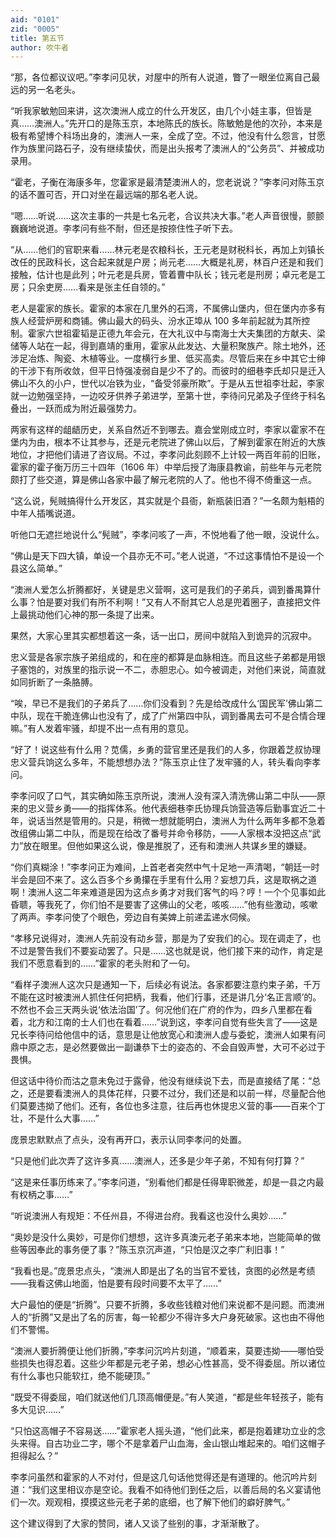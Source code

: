 ```yaml
---
aid: "0101"
zid: "0005"
title: 第五节
author: 吹牛者
---
```


“那，各位都议议吧。”李孝问见状，对屋中的所有人说道，瞥了一眼坐位离自己最远的另一名老头。

“听我家敏勉回来讲，这次澳洲人成立的什么开发区，由几个小娃主事，但皆是真……澳洲人。”先开口的是陈玉京，本地陈氏的族长。陈敏勉是他的次孙，本来是极有希望博个科场出身的，澳洲人一来，全成了空。不过，他没有什么怨言，甘愿作为族里问路石子，没有继续蛰伏，而是出头报考了澳洲人的“公务员”、并被成功录用。

“霍老，子衡在海康多年，您霍家是最清楚澳洲人的，您老说说？”李孝问对陈玉京的话不置可否，开口对坐在最远端的那名老人说。

“嗯……听说……这次主事的一共是七名元老，合议共决大事。”老人声音很慢，颤颤巍巍地说道。李孝问有些不耐，但还是按捺住性子听下去。

“从……他们的官职来看……林元老是农粮科长，王元老是财税科长，再加上刘镇长改任的民政科长，这合起来就是户房；尚元老……大概是礼房，林百户还是和我们接触，估计也是此列；叶元老是兵房，管着曹中队长；钱元老是刑房；卓元老是工房；只余吏房……看来是张主任自领的。”

老人是霍家的族长。霍家的本家在几里外的石湾，不属佛山堡内，但在堡内亦多有族人经营炉房和商铺。佛山最大的码头、汾水正埠从 100 多年前起就为其所控制。霍家六世祖霍韬是正德九年会元，在大礼议中与南海士大夫集团的方献夫、梁储等人站在一起，得到嘉靖的重用，霍家从此发达、大量积聚族产。除土地外，还涉足冶炼、陶瓷、木植等业。一度横行乡里、低买高卖。尽管后来在乡中其它士绅的干涉下有所收敛，但平日恃强凌弱自是少不了的。而彼时的细巷李氏却只是迁入佛山不久的小户，世代以冶铁为业，“备受邻豪所欺”。于是从五世祖李壮起，李家就一边勉强坚持，一边咬牙供养子弟进学，至第十世，李待问兄弟及子侄终于科名叠出，一跃而成为附近最强势力。

两家有这样的龃龉历史，关系自然近不到哪去。嘉会堂刚成立时，李家以霍家不在堡内为由，根本不让其参与，还是元老院进了佛山以后，了解到霍家在附近的大族地位，才把他们请进了咨议局。不过，李孝问此刻顾不上计较一两百年前的旧账，霍家的霍子衡万历三十四年（1606 年）中举后授了海康县教谕，前些年与元老院颇打了些交道，算是佛山各家中最了解元老院的人了。他也不得不倚重这一点。

“这么说，髡贼搞得什么开发区，其实就是个县衙，新瓶装旧酒？”一名颇为魁梧的中年人插嘴说道。

听他口无遮拦地说什么“髡贼”，李孝问咳了一声，不悦地看了他一眼，没说什么。

“佛山是天下四大镇，单设一个县亦无不可。”老人说道，“不过这事情怕不是设一个县这么简单。”

“澳洲人爱怎么折腾都好，关键是忠义营啊，这可是我们的子弟兵，调到番禺算什么事？怕是要对我们有所不利啊！”又有人不耐其它人总是兜着圈子，直接把文件上最挑动他们心神的那一条提了出来。

果然，大家心里其实都想着这一条，话一出口，房间中就陷入到诡异的沉寂中。

忠义营是各家宗族子弟组成的，和在座的都算是血脉相连。而且这些子弟都是用银子塞饱的，对族里的指示说一不二，赤胆忠心。如今被调走，对他们来说，简直就如同折断了一条胳膊。

“唉，早已不是我们的子弟兵了……你们没看到？先是给改成什么‘国民军’佛山第二中队，现在干脆连佛山也没有了，成了广州第四中队，调到番禺去可不是合情合理嘛。”有人发着牢骚，却提不出一点有用的意见。

“好了！说这些有什么用？苋儒，乡勇的营官里还是我们的人多，你跟着芝叔协理忠义营兵饷这么多年，不能想想办法？”陈玉京止住了发牢骚的人，转头看向李孝问。

李孝问叹了口气，其实确如陈玉京所说，澳洲人没有深入清洗佛山第二中队——原来的忠义营乡勇――的指挥体系。他代表细巷李氏协理兵饷营造等后勤事宜近二十年，说话当然是管用的。只是，稍微一想就能明白，澳洲人为什么两年多都不急着改组佛山第二中队，而是现在给改了番号并命令移防，――人家根本没把这点“武力”放在眼里。但他如果这么说，像是推脱了，还有和澳洲人共谋乡里的嫌疑。

“你们真糊涂！”李孝问正为难间，上首老者突然中气十足地一声清喝，“朝廷一时半会是回不来了。这么百多个乡勇攥在手里有什么用？妄想刀兵，这是取祸之道啊！澳洲人这二年来难道是因为这点乡勇才对我们客气的吗？哼！一个个见事如此昏聩，等我死了，你们怕不是要害了这佛山的父老，咳咳……”他有些激动，咳嗽了两声。李孝问使了个眼色，旁边自有美婢上前递盂递水伺候。

“孝移兄说得对，澳洲人先前没有动乡营，那是为了安我们的心。现在调走了，也不过是警告我们不要妄动罢了。只是……这也就是说，他们接下来的动作，肯定是我们不愿意看到的……”霍家的老头附和了一句。

“看样子澳洲人这次只是通知一下，后续必有说法。各家都要注意约束子弟，千万不能在这时被澳洲人抓住任何把柄，我看，他们行事，还是讲几分‘名正言顺’的。不然也不会三天两头说‘依法治国’了。何况他们在广府的作为，四乡八里都在看着，北方和江南的士人们也在看着……”说到这，李孝问自觉有些失言了――这是兄长李待问给他信中的话，意思是让他放宽心和澳洲人虚与委蛇，澳洲人如果有问鼎中原之志，是必然要做出一副谦恭下士的姿态的、不会自毁声誉，大可不必过于畏惧。

但这话中待价而沽之意未免过于露骨，他没有继续说下去，而是直接结了尾：“总之，还是要看澳洲人的具体花样，只要不过分，我们还是和以前一样，尽量配合他们莫要违拗了他们。还有，各位也多注意，往后再也休提忠义营的事――百来个丁壮，不是什么大事……”

庞景忠默默点了点头，没有再开口，表示认同李孝问的处置。

“只是他们此次弄了这许多真……澳洲人，还多是少年子弟，不知有何打算？”

“这是来任事历练来了。”李孝问道，“别看他们都是任得卑职微差，却是一县之内最有权柄之事……”

“听说澳洲人有规矩：不任州县，不得进台府。我看这也没什么奥妙……”

“奥妙是没什么奥妙，可是你们想想，这许多真澳元老子弟来本地，岂能简单的做些等因奉此的事务便了事？”陈玉京沉声道，“只怕是汉之李广利旧事！”

“我看也是。”庞景忠点头，“澳洲人即是出了名的当官不爱钱，贪图的必然是考绩――我看这佛山地面，怕是要有段时间要不太平了……”

大户最怕的便是“折腾”。只要不折腾，多收些钱粮对他们来说都不是问题。而澳洲人的“折腾”又是出了名的厉害，每一轮都少不得许多大户身死破家。这也由不得他们不警惕。

“澳洲人要折腾便让他们折腾，”李孝问沉吟片刻道，“顺着来，莫要违拗――哪怕受些损失也得忍着。这些少年都是元老子弟，想必心性甚高，受不得委屈。所以诸位有什么事也只能软扛，绝不能硬顶。”

“既受不得委屈，咱们就送他们几顶高帽便是。”有人笑道，“都是些年轻孩子，能有多大见识……”

“只怕这高帽子不容易送……”霍家老人摇头道，“他们此来，都是抱着建功立业的念头来得。自古功业二字，哪个不是拿着尸山血海，金山银山堆起来的。咱们这帽子担得起么？”

李孝问虽然和霍家的人不对付，但是这几句话他觉得还是有道理的。他沉吟片刻道：“我们这里相议亦是空论。我看不如待他们到任之后，以善后局的名义宴请他们一次。观观相，摸摸这些元老子弟的底细，也了解下他们的癖好脾气。”

这个建议得到了大家的赞同，诸人又谈了些别的事，才渐渐散了。
